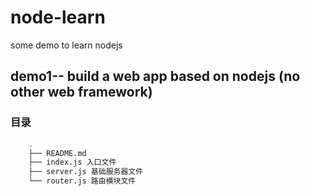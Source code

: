 # node-learn
some demo to learn nodejs
## demo1-- build a web app based on nodejs (no other web framework)

### 目录
```bash
    .
    ├── README.md
    ├── index.js 入口文件
    ├── server.js 基础服务器文件
    └── router.js 路由模块文件
```
